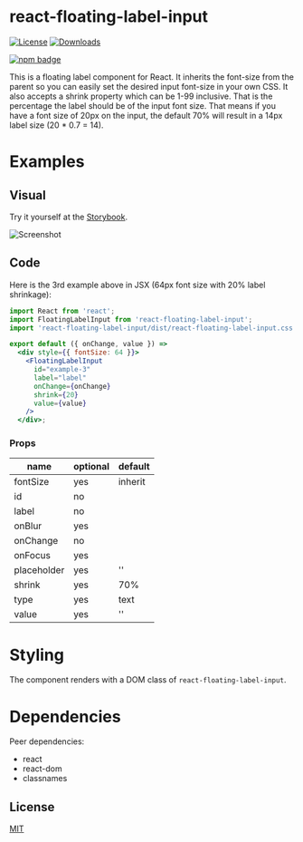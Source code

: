 # react-floating-label-input


[![License][license-image]][license-url]
[![Downloads][downloads-image]][downloads-url]

[![npm badge][npm-badge-png]][package-url]

This is a floating label component for React. It inherits the font-size from the parent so you can easily set the desired input font-size in your own CSS. It also accepts a shrink property which can be 1-99 inclusive. That is the percentage the label should be of the input font size. That means if you have a font size of 20px on the input, the default 70% will result in a 14px label size (20 * 0.7 = 14).

# Examples

## Visual

Try it yourself at the [Storybook](http://blog.cymen.org/react-floating-label-input).

![Screenshot](/images/react-floating-label-input.gif)

## Code

Here is the 3rd example above in JSX (64px font size with 20% label shrinkage):

```jsx
import React from 'react';
import FloatingLabelInput from 'react-floating-label-input';
import 'react-floating-label-input/dist/react-floating-label-input.css';

export default ({ onChange, value }) =>
  <div style={{ fontSize: 64 }}>
    <FloatingLabelInput
      id="example-3"
      label="label"
      onChange={onChange}
      shrink={20}
      value={value}
    />
  </div>;
```

### Props

| name         | optional | default    |
|--------------|----------|------------|
| fontSize     | yes      | inherit    |
| id           | no       |            |
| label        | no       |            |
| onBlur       | yes      |            |
| onChange     | no       |            |
| onFocus      | yes      |            |
| placeholder  | yes      | ''         |
| shrink       | yes      | 70%        |
| type         | yes      | text       |
| value        | yes      | ''         |

# Styling

The component renders with a DOM class of `react-floating-label-input`.

# Dependencies

Peer dependencies:

* react
* react-dom
* classnames

## License

[MIT](LICENSE)

[package-url]: https://npmjs.org/package/react-floating-label-input
[npm-version-svg]: http://versionbadg.es/cymen/react-floating-label-input.svg
[npm-badge-png]: https://nodei.co/npm/react-floating-label-input.png?downloads=true&stars=true
[license-image]: http://img.shields.io/npm/l/react-floating-label-input.svg
[license-url]: LICENSE
[downloads-image]: http://img.shields.io/npm/dm/react-floating-label-input.svg
[downloads-url]: http://npm-stat.com/charts.html?package=react-floating-label-input
